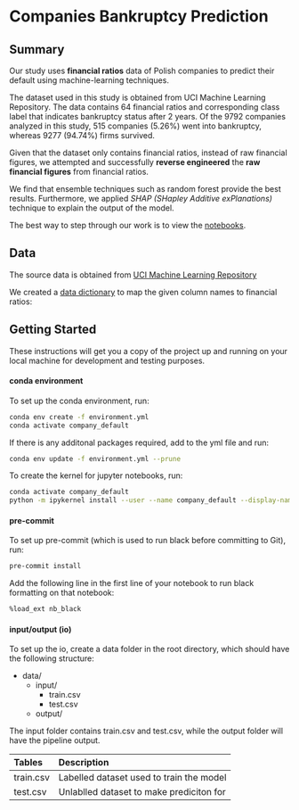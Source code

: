 # Companies Bankruptcy Prediction

## Summary

Our study uses **financial ratios** data of Polish companies to predict their default using machine-learning techniques. 

The dataset used in this study is obtained from UCI Machine Learning Repository. The data contains 64 financial ratios 
and corresponding class label that indicates bankruptcy status after 2 years. Of the 9792 companies analyzed in this 
study, 515 companies (5.26%) went into bankruptcy, whereas 9277 (94.74%) firms survived.

Given that the dataset only contains financial ratios, instead of raw financial figures, we attempted and successfully 
**reverse engineered** the **raw financial figures** from financial ratios.  

We find that ensemble techniques such as random forest provide the best results. Furthermore, we applied 
*SHAP (SHapley Additive exPlanations)* technique to explain the output of the model.

The best way to step through our work is to view the 
[notebooks](https://github.com/waijean/company_default/tree/master/notebooks). 

## Data

The source data is obtained from 
[UCI Machine Learning Repository](https://archive.ics.uci.edu/ml/datasets/Polish+companies+bankruptcy+data)

We created a [data dictionary](https://drive.google.com/file/d/1_XEkCGvHlyAAPn-jbbRPPjdY78BRIham/view?usp=sharing) 
to map the given column names to financial ratios:

## Getting Started

These instructions will get you a copy of the project up and running on your local machine for 
development and testing purposes. 

#### conda environment
To set up the conda environment, run:

```bash
conda env create -f environment.yml
conda activate company_default
```

If there is any additonal packages required, add to the yml file and run:

```bash
conda env update -f environment.yml --prune
```

To create the kernel for jupyter notebooks, run:

```bash
conda activate company_default
python -m ipykernel install --user --name company_default --display-name "Python (company_default)`
```

#### pre-commit

To set up pre-commit (which is used to run black before committing to Git), run:

```bash
pre-commit install 
```

Add the following line in the first line of your notebook to run black formatting on that notebook:
```bash
%load_ext nb_black
```

#### input/output (io)

To set up the io, create a data folder in the root directory, 
which should have the following structure:

- data/
    - input/
        - train.csv
        - test.csv
    - output/

The input folder contains train.csv and test.csv, 
while the output folder will have the pipeline output. 

| Tables   | Description |  
|:-------- |:----------- |
| train.csv|  Labelled dataset used to train the model |
| test.csv |  Unlablled dataset to make prediciton for |


